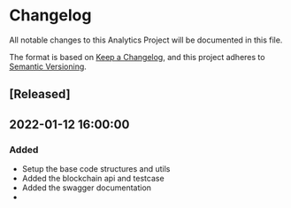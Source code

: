 # Changelog

All notable changes to this Analytics Project will be documented in this file.

The format is based on [Keep a Changelog](https://keepachangelog.com/en/1.0.0/),
and this project adheres to [Semantic Versioning](https://semver.org/spec/v2.0.0.html).


## [Released]
## 2022-01-12 16:00:00 

### Added
- Setup the base code structures and utils
- Added the blockchain api and testcase
- Added the swagger documentation
- 

